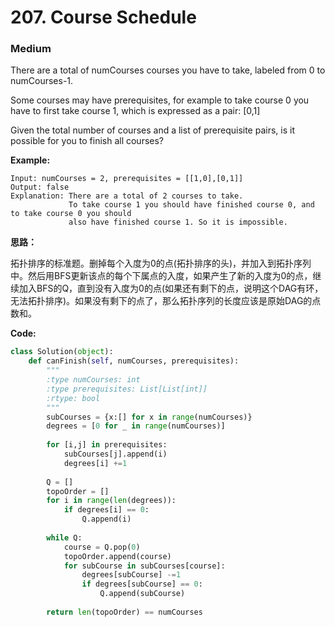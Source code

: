 # 207. Course Schedule
### Medium

There are a total of numCourses courses you have to take, labeled from 0 to numCourses-1.

Some courses may have prerequisites, for example to take course 0 you have to first take course 1, which is expressed as a pair: [0,1]

Given the total number of courses and a list of prerequisite pairs, is it possible for you to finish all courses?

**Example:**
```
Input: numCourses = 2, prerequisites = [[1,0],[0,1]]
Output: false
Explanation: There are a total of 2 courses to take. 
             To take course 1 you should have finished course 0, and to take course 0 you should
             also have finished course 1. So it is impossible.
```

**思路：**

拓扑排序的标准题。删掉每个入度为0的点(拓扑排序的头)，并加入到拓扑序列中。然后用BFS更新该点的每个下属点的入度，如果产生了新的入度为0的点，继续加入BFS的Q，直到没有入度为0的点(如果还有剩下的点，说明这个DAG有环，无法拓扑排序)。如果没有剩下的点了，那么拓扑序列的长度应该是原始DAG的点数和。

**Code:**
```python
class Solution(object):
    def canFinish(self, numCourses, prerequisites):
        """
        :type numCourses: int
        :type prerequisites: List[List[int]]
        :rtype: bool
        """
        subCourses = {x:[] for x in range(numCourses)}
        degrees = [0 for _ in range(numCourses)]
        
        for [i,j] in prerequisites:
            subCourses[j].append(i)
            degrees[i] +=1
        
        Q = []
        topoOrder = []
        for i in range(len(degrees)):
            if degrees[i] == 0:
                Q.append(i)
        
        while Q:
            course = Q.pop(0)
            topoOrder.append(course)
            for subCourse in subCourses[course]:
                degrees[subCourse] -=1
                if degrees[subCourse] == 0:
                    Q.append(subCourse)
        
        return len(topoOrder) == numCourses
```
